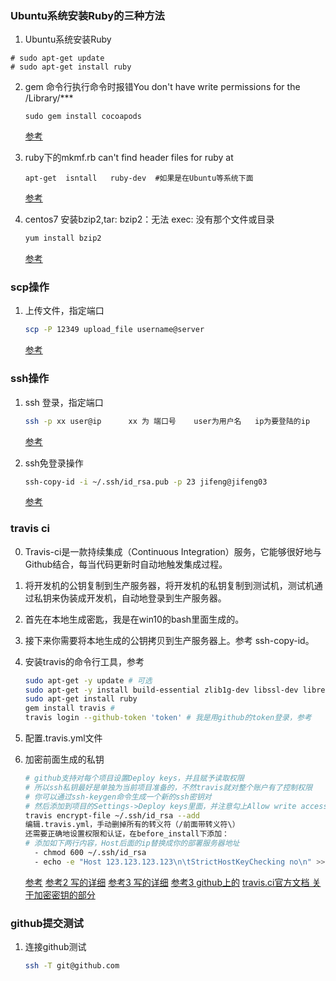 ### Ubuntu系统安装Ruby的三种方法

1. Ubuntu系统安装Ruby

````
# sudo apt-get update
# sudo apt-get install ruby
````

2. gem 命令行执行命令时报错You don't have write permissions for the /Library/***

    ````
    sudo gem install cocoapods
    ````
    [参考](http://blog.csdn.net/soindy/article/details/46470463)
    
3. ruby下的mkmf.rb can't find header files for ruby at

    ````
    apt-get  isntall   ruby-dev  #如果是在Ubuntu等系统下面
    ````
    [参考](http://blog.csdn.net/xinguimeng/article/details/49728821)
    
4. centos7 安装bzip2,tar: bzip2：无法 exec: 没有那个文件或目录

    ````bash
    yum install bzip2
    ````
    [参考](http://www.cnblogs.com/isenhome/p/6445524.html)
    
### scp操作

1. 上传文件，指定端口

    ````bash
    scp -P 12349 upload_file username@server
    ````
    [参考](http://www.cnblogs.com/jixingke/p/6213074.html)
    
### ssh操作

1. ssh 登录，指定端口

    ````bash
    ssh -p xx user@ip      xx 为 端口号    user为用户名   ip为要登陆的ip
    ````
    [参考](http://blog.csdn.net/dtwangquan/article/details/46602361)
    
2. ssh免登录操作

    ````bash
    ssh-copy-id -i ~/.ssh/id_rsa.pub -p 23 jifeng@jifeng03
    ````
    [参考](http://blog.csdn.net/wind520/article/details/38421359)
    
### travis ci

0. Travis-ci是一款持续集成（Continuous Integration）服务，它能够很好地与Github结合，每当代码更新时自动地触发集成过程。

1. 将开发机的公钥复制到生产服务器，将开发机的私钥复制到测试机，测试机通过私钥来伪装成开发机，自动地登录到生产服务器。

1. 首先在本地生成密匙，我是在win10的bash里面生成的。

2. 接下来你需要将本地生成的公钥拷贝到生产服务器上。参考 ssh-copy-id。

3. 安装travis的命令行工具，参考

    ````bash
    sudo apt-get -y update # 可选
    sudo apt-get -y install build-essential zlib1g-dev libssl-dev libreadline6-dev libyaml-dev # 可选
    sudo apt-get install ruby
    gem install travis #
    travis login --github-token 'token' # 我是用github的token登录，参考
    ````
    
4. 配置.travis.yml文件

5. 加密前面生成的私钥

    ````bash
    # github支持对每个项目设置Deploy keys，并且赋予读取权限
    # 所以ssh私钥最好是单独为当前项目准备的，不然travis就对整个账户有了控制权限
    # 你可以通过ssh-keygen命令生成一个新的ssh密钥对
    # 然后添加到项目的Settings->Deploy keys里面，并注意勾上Allow write access
    travis encrypt-file ~/.ssh/id_rsa --add
    编辑.travis.yml，手动删掉所有的转义符（/前面带转义符\）
    还需要正确地设置权限和认证，在before_install下添加：
    # 添加如下两行内容，Host后面的ip替换成你的部署服务器地址
      - chmod 600 ~/.ssh/id_rsa
      - echo -e "Host 123.123.123.123\n\tStrictHostKeyChecking no\n" >> ~/.ssh/config
    ````
    [参考](https://juejin.im/entry/5893590a128fe1006545a980)
    [参考2 写的详细](https://juejin.im/entry/570de1f32e958a0069d567f6)
    [参考3 写的详细](https://jingsam.github.io/2017/01/23/deploy-nodejs-with-travis-ci.html)
    [参考3 github上的](https://github.com/nukc/how-to-use-travis-ci)
    [travis.ci官方文档 关于加密密钥的部分](https://docs.travis-ci.com/user/encrypting-files/)
    
### github提交测试

1. 连接github测试

    ````bash
    ssh -T git@github.com
    ````